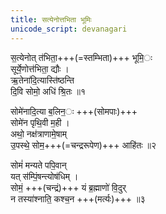 ```yaml
---
title: सत्येनोत्तभिता भूमिः
unicode_script: devanagari
---
```


स॒त्येनोत् त॑भिता॒+++(=स्तम्भिता)+++ भूमि॒ः  
सूर्ये॒णोत्त॑भिता॒ द्यौः ।  
ऋ॒तेना॑दि॒त्यास्ति॑ष्ठन्ति  
दि॒वि सोमो॒ अधि॑ श्रि॒तः ॥१

सोमे॑नादि॒त्या ब॒लिन॒ः +++(सोमपाः)+++  
सोमे॑न पृथि॒वी म॒ही ।  
अथो॒ नक्ष॑त्राणामे॒षाम्  
उ॒पस्थे॒ सोम॒+++(=चन्द्ररूपेण)+++ आहि॑तः ॥२

सोमं॑ मन्यते पपि॒वान्  
यत् स॑म्पिं॒षन्त्योष॑धिम् ।  
सोमं॒ +++(चन्द्रं)+++ यं ब्र॒ह्माणो॑ वि॒दुर्  
न तस्या॑श्नाति॒ कश्च॒न +++(मर्त्यः)+++ ॥३

